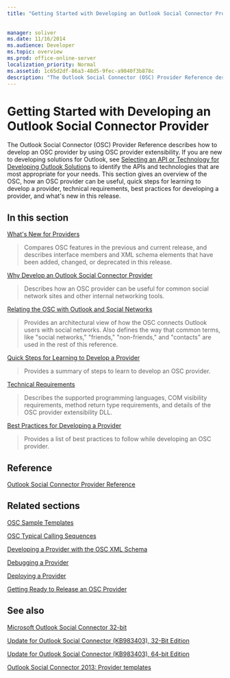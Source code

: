 ```yaml
---
title: "Getting Started with Developing an Outlook Social Connector Provider"
 
 
manager: soliver
ms.date: 11/16/2014
ms.audience: Developer
ms.topic: overview
ms.prod: office-online-server
localization_priority: Normal
ms.assetid: 1c65d2df-86a3-48d5-9fec-a9040f3b878c
description: "The Outlook Social Connector (OSC) Provider Reference describes how to develop an OSC provider by using OSC provider extensibility. If you are new to developing solutions for Outlook, see Selecting an API or Technology for Developing Outlook Solutions to identify the APIs and technologies that are most appropriate for your needs. This section gives an overview of the OSC, how an OSC provider can be useful, quick steps for learning to develop a provider, technical requirements, best practices for developing a provider, and what's new in this release."
---
```


# Getting Started with Developing an Outlook Social Connector Provider

The Outlook Social Connector (OSC) Provider Reference describes how to develop an OSC provider by using OSC provider extensibility. If you are new to developing solutions for Outlook, see [Selecting an API or Technology for Developing Outlook Solutions](http://msdn.microsoft.com/library/8295da20-e567-4d08-b8e4-5c9b4498edd4%28Office.15%29.aspx) to identify the APIs and technologies that are most appropriate for your needs. This section gives an overview of the OSC, how an OSC provider can be useful, quick steps for learning to develop a provider, technical requirements, best practices for developing a provider, and what's new in this release. 
  
## In this section

[What's New for Providers](what-s-new-for-providers.md)
  
> Compares OSC features in the previous and current release, and describes interface members and XML schema elements that have been added, changed, or deprecated in this release. 
    
[Why Develop an Outlook Social Connector Provider](why-develop-an-outlook-social-connector-provider.md)
  
> Describes how an OSC provider can be useful for common social network sites and other internal networking tools.
    
[Relating the OSC with Outlook and Social Networks](relating-the-osc-with-outlook-and-social-networks.md)
  
> Provides an architectural view of how the OSC connects Outlook users with social networks. Also defines the way that common terms, like "social networks," "friends," "non-friends," and "contacts" are used in the rest of this reference.
    
[Quick Steps for Learning to Develop a Provider](quick-steps-for-learning-to-develop-a-provider.md)
  
> Provides a summary of steps to learn to develop an OSC provider.
    
[Technical Requirements](technical-requirements.md)
  
> Describes the supported programming languages, COM visibility requirements, method return type requirements, and details of the OSC provider extensibility DLL.
    
[Best Practices for Developing a Provider](best-practices-for-developing-a-provider.md)
  
> Provides a list of best practices to follow while developing an OSC provider.
    
## Reference

[Outlook Social Connector Provider Reference](outlook-social-connector-provider-reference-0.md)
  
## Related sections

[OSC Sample Templates](osc-sample-templates.md)
  
[OSC Typical Calling Sequences](osc-typical-calling-sequences.md)
  
[Developing a Provider with the OSC XML Schema](developing-a-provider-with-the-osc-xml-schema.md)
  
[Debugging a Provider](debugging-a-provider.md)
  
[Deploying a Provider](deploying-a-provider.md)
  
[Getting Ready to Release an OSC Provider](getting-ready-to-release-an-osc-provider.md)
  
## See also



[Microsoft Outlook Social Connector 32-bit](http://www.microsoft.com/downloads/details.aspx?FamilyID=b638cc14-11e5-448a-b5a6-4f553ce81b94)
  
[Update for Outlook Social Connector (KB983403), 32-Bit Edition](http://www.microsoft.com/downloads/details.aspx?FamilyID=9886faca-f1c5-4579-83e2-c872c7abc61a)
  
[Update for Outlook Social Connector (KB983403), 64-bit Edition](http://www.microsoft.com/downloads/details.aspx?FamilyID=72a506a7-8a91-4d56-8b27-bf3b3f58fe9a)
  
[Outlook Social Connector 2013: Provider templates](http://code.msdn.microsoft.com/Outlook-Social-Connector-73fd8d2c)

